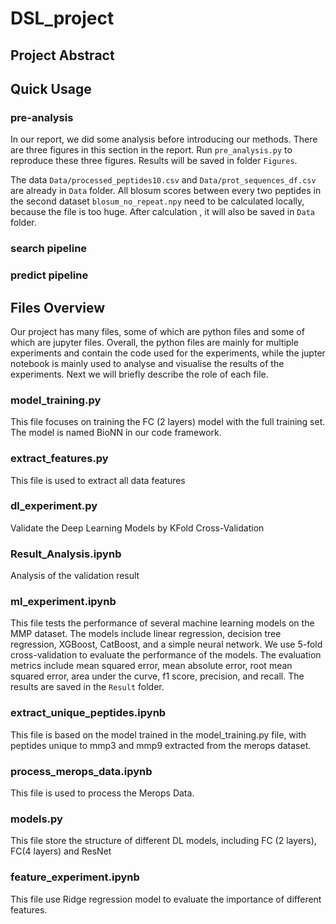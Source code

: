 # DSL_project

## Project Abstract



## Quick Usage

### pre-analysis
In our report, we did some analysis before introducing our methods. There are three figures in this section in the report. 
Run ```pre_analysis.py``` to reproduce these three figures. Results will be saved in folder ```Figures```.

The data ```Data/processed_peptides10.csv``` and ```Data/prot_sequences_df.csv``` are already in ```Data``` folder. 
All blosum scores between every two peptides in the second dataset ```blosum_no_repeat.npy``` need to be calculated locally, because the file is too huge.
After calculation , it will also be saved in ```Data``` folder.

### search pipeline

### predict pipeline

## Files Overview

Our project has many files, some of which are python files and some of which are jupyter files. Overall, the python files are mainly for multiple experiments and contain the code used for the experiments, while the jupter notebook is mainly used to analyse and visualise the results of the experiments. Next we will briefly describe the role of each file.

### model_training.py

This file focuses on training the FC (2 layers) model with the full training set. The model is named BioNN in our code framework. 

### extract_features.py

This file is used to extract all data features

### dl_experiment.py

Validate the Deep Learning Models by KFold Cross-Validation

### Result_Analysis.ipynb

Analysis of the validation result

### ml_experiment.ipynb

This file tests the performance of several machine learning models on the MMP dataset. The models include linear regression, decision tree regression, XGBoost, CatBoost, and a simple neural network. We use 5-fold cross-validation to evaluate the performance of the models. The evaluation metrics include mean squared error, mean absolute error, root mean squared error, area under the curve, f1 score, precision, and recall. The results are saved in the `Result` folder.

### extract_unique_peptides.ipynb

This file is based on the model trained in the model_training.py file, with peptides unique to mmp3 and mmp9 extracted from the merops dataset.

 ### process_merops_data.ipynb

This file is used to process the Merops Data.

### models.py

This file store the structure of different DL models, including FC (2 layers), FC(4 layers) and ResNet

### feature_experiment.ipynb

This file use Ridge regression model to evaluate the importance of different features.